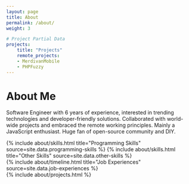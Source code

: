 ```yaml
---
layout: page
title: About
permalink: /about/
weight: 3

# Project Partial Data
projects:
    title: "Projects"
    remote_projects:
    - MerdivanMobile
    - PHPFuzzy
---
```


# **About Me**

<div class="col-lg">
    <p class="row text-justify">
    Software Engineer with 6 years of experience, interested in trending technologies and developer-friendly solutions. Collaborated with world-wide projects and embraced the remote working principles. Mainly a JavaScript enthusiast. Huge fan of open-source community and DIY.
    </p>
</div>

<div class="row">
{% include about/skills.html title="Programming Skills" source=site.data.programming-skills %}
{% include about/skills.html title="Other Skills" source=site.data.other-skills %}
</div>

<div class="row">
{% include about/timeline.html title="Job Experiences" source=site.data.job-experiences %}
</div>

<div class="row">
{% include about/projects.html %}
</div>